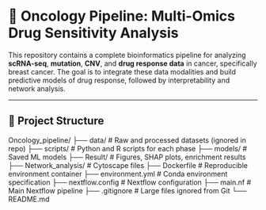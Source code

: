 # 🧬 Oncology Pipeline: Multi-Omics Drug Sensitivity Analysis

This repository contains a complete bioinformatics pipeline for analyzing **scRNA-seq**, **mutation**, **CNV**, and **drug response data** in cancer, specifically breast cancer. The goal is to integrate these data modalities and build predictive models of drug response, followed by interpretability and network analysis.

---

## 📁 Project Structure

Oncology_pipeline/
├── data/ # Raw and processed datasets (ignored in repo)
├── scripts/ # Python and R scripts for each phase
├── models/ # Saved ML models
├── Result/ # Figures, SHAP plots, enrichment results
├── Network_analysis/ # Cytoscape files
├── Dockerfile # Reproducible environment container
├── environment.yml # Conda environment specification
├── nextflow.config # Nextflow configuration
├── main.nf # Main Nextflow pipeline
├── .gitignore # Large files ignored from Git
└── README.md
